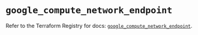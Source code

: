 # `google_compute_network_endpoint`

Refer to the Terraform Registry for docs: [`google_compute_network_endpoint`](https://registry.terraform.io/providers/hashicorp/google/5.24.0/docs/resources/compute_network_endpoint).
